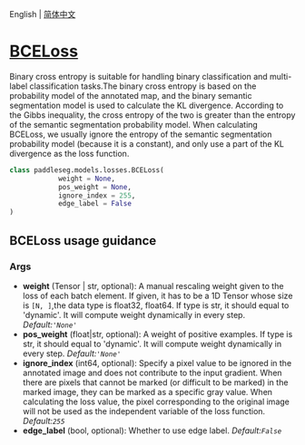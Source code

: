English | [简体中文](BCELoss_cn.md)
# [BCELoss](../../../paddleseg/models/losses/binary_cross_entropy_loss.py)


Binary cross entropy is suitable for handling binary classification and multi-label classification tasks.The binary cross entropy is based on the probability model of the annotated map, and the binary semantic segmentation model is used to calculate the KL divergence. According to the Gibbs inequality, the cross entropy of the two is greater than the entropy of the semantic segmentation probability model. When calculating BCELoss, we usually ignore the entropy of the semantic segmentation probability model (because it is a constant), and only use a part of the KL divergence as the loss function.


```python
class paddleseg.models.losses.BCELoss(
            weight = None,
            pos_weight = None,
            ignore_index = 255,
            edge_label = False
)
```

## BCELoss usage guidance


### Args
* **weight**  (Tensor | str, optional): A manual rescaling weight given to the loss of each
            batch element. If given, it has to be a 1D Tensor whose size is `[N, ]`,the data type is float32, float64. 
            If type is str, it should equal to 'dynamic'.
            It will compute weight dynamically in every step.
            *Default:``'None'``*
* **pos_weight** (float|str, optional): A weight of positive examples. If type is str,
            it should equal to 'dynamic'. It will compute weight dynamically in every step.
            *Default:``'None'``*
* **ignore_index** (int64, optional): Specify a pixel value to be ignored in the annotated image
            and does not contribute to the input gradient. When there are pixels that cannot be marked (or difficult to be marked) in the marked image, they can be marked as a specific gray value. When calculating the loss value, the pixel corresponding to the original image will not be used as the independent variable of the loss function. *Default:``255``*
* **edge_label** (bool, optional): Whether to use edge label. *Default:``False``*